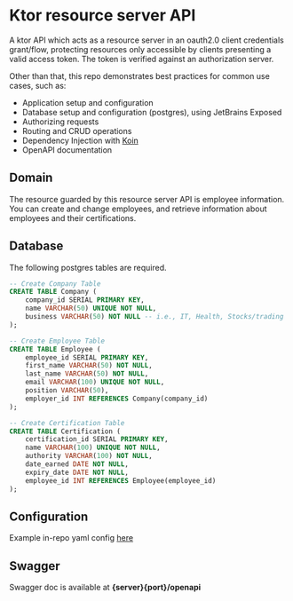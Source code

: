 # Ktor resource server API 

A ktor API which acts as a resource server in an oauth2.0 client credentials 
grant/flow, protecting resources only accessible by clients presenting a valid access token. 
The token is verified against an authorization server.

Other than that, this repo demonstrates best practices for common use cases, such as:
- Application setup and configuration
- Database setup and configuration (postgres), using JetBrains Exposed
- Authorizing requests  
- Routing and CRUD operations
- Dependency Injection with [Koin](https://insert-koin.io)
- OpenAPI documentation

## Domain
The resource guarded by this resource server API is employee information. You can create and change employees, and 
retrieve information about employees and their certifications.

## Database 
The following postgres tables are required. 

````sql
-- Create Company Table
CREATE TABLE Company (
    company_id SERIAL PRIMARY KEY,
    name VARCHAR(50) UNIQUE NOT NULL,
    business VARCHAR(50) NOT NULL -- i.e., IT, Health, Stocks/trading
);

-- Create Employee Table
CREATE TABLE Employee (
    employee_id SERIAL PRIMARY KEY,
    first_name VARCHAR(50) NOT NULL,
    last_name VARCHAR(50) NOT NULL,
    email VARCHAR(100) UNIQUE NOT NULL,
    position VARCHAR(50),
    employer_id INT REFERENCES Company(company_id)
);

-- Create Certification Table
CREATE TABLE Certification (
    certification_id SERIAL PRIMARY KEY,
    name VARCHAR(100) UNIQUE NOT NULL,
    authority VARCHAR(100) NOT NULL,
    date_earned DATE NOT NULL,
    expiry_date DATE NOT NULL,
    employee_id INT REFERENCES Employee(employee_id)
);
````

## Configuration
Example in-repo yaml config [here](src/main/resources/application.yaml)

## Swagger
Swagger doc is available at **{server}{port}/openapi**